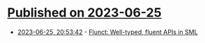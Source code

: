 # [Published on 2023-06-25](index.md)

* [2023-06-25, 20:53:42](https://lobste.rs/s/2eljsl/flunct_well_typed_fluent_apis_sml) - [Flunct: Well-typed, fluent APIs in SML](https://github.com/OriRoth/flunct)

